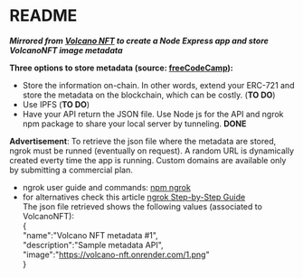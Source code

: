 # README

***Mirrored from [Volcano NFT](https://github.com/binghy/volcanoNFT) to create a Node Express app and store VolcanoNFT image metadata***

**Three options to store metadata (source: [freeCodeCamp](https://www.freecodecamp.org/news/how-to-make-an-nft/)):**  
- Store the information on-chain. In other words, extend your ERC-721 and store the metadata on the blockchain, which can be costly. (**TO DO**)  
- Use IPFS (**TO DO**)  
- Have your API return the JSON file. Use Node js for the API and ngrok npm package to share your local server by tunneling. **DONE**

**Advertisement**: To retrieve the json file where the metadata are stored, ngrok must be runned (eventually on request). A random URL is dynamically created everty time the app is running. Custom domains are available only by submitting a commercial plan.  
- ngrok user guide and commands: [npm ngrok](https://www.npmjs.com/package/ngrok)  
- for alternatives check this article [ngrok Step-by-Step Guide](https://www.sitepoint.com/use-ngrok-test-local-site/)  
The json file retrieved shows the following values (associated to VolcanoNFT):  
{  
"name":"Volcano NFT metadata #1",  
"description":"Sample metadata API",  
"image":"https://volcano-nft.onrender.com/1.png"  
}
